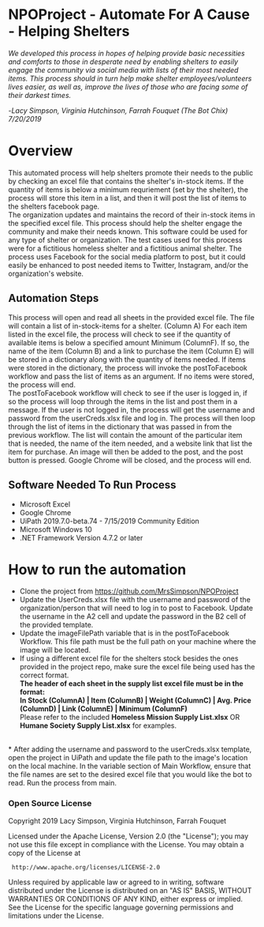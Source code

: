 # NPOProject - Automate For A Cause - Helping Shelters 
*We developed this process in hopes of helping provide basic necessities and comforts to those in desperate need by enabling shelters to easily engage the community via social media with lists of their most needed items. This process should in turn help make shelter employees/volunteers lives easier, as well as, improve the lives of those who are facing some of their darkest times.*

-*Lacy Simpson, Virginia Hutchinson, Farrah Fouquet (The Bot Chix) 7/20/2019*

# Overview
This automated process will help shelters promote their needs to the public by checking an excel file that contains the shelter's in-stock items. If the quantity of items is below a minimum requriement (set by the shelter), the process will store this item in a list, and then it will post the list of items to the shelters facebook page.  
The organization updates and maintains the record of their in-stock items in the specified excel file. 
This process should help the shelter engage the community and make their needs known.
This software could be used for any type of shelter or organization. The test cases used for this process were for a fictitious homeless shelter and a fictitious animal shelter.
The process uses Facebook for the social media platform to post, but it could easily be enhanced to post needed items to Twitter, Instagram, and/or the organization's website.

## Automation Steps
This process will open and read all sheets in the provided excel file. 
The file will contain a list of in-stock-items for a shelter. (Column A)
For each item listed in the excel file, the process will check to see if the quantity of available items is below a specified amount Minimum (ColumnF).
If so, the name of the item (Column B) and a link to purchase the item (Column E) will be stored in a dictionary along with the quantity of items needed.
If items were stored in the dictionary, the process will invoke the postToFacebook workflow and pass the list of items as an argument.
If no items were stored, the process will end.<br>
The postToFacebook workflow will check to see if the user is logged in, if so the process will loop through the items in the list and post them in a message. If the user is not logged in, the process will get the username and password from the userCreds.xlsx file and log in. The process will then loop through the list of items in the dictionary that was passed in from the previous workflow. The list will contain the amount of the particular item that is needed, the name of the item needed, and a website link that list the item for purchase. An image will then be added to the post, and the post button is pressed. Google Chrome will be closed, and the process will end. 

## Software Needed To Run Process
* Microsoft Excel
* Google Chrome
* UiPath 2019.7.0-beta.74 - 7/15/2019 Community Edition
* Microsoft Windows 10
* .NET Framework Version 4.7.2 or later


# How to run the automation
* Clone the project from https://github.com/MrsSimpson/NPOProject
* Update the UserCreds.xlsx file with the username and password of the organization/person that will need to log in to post to Facebook. Update the username in the A2 cell and update the password in the B2 cell of the provided template.
* Update the imageFilePath variable that is in the postToFacebook Workflow. This file path must be the full path on your machine where the image will be located.
* If using a different excel file for the shelters stock besides the ones provided in the project repo, make sure the excel file being used has the correct format.<br> 
**The header of each sheet in the supply list excel file must be in the format:<br> In Stock (ColumnA) | Item (ColumnB) | Weight (ColumnC) | Avg. Price (ColumnD) | Link (ColumnE) | Minimum (ColumnF)** <br>
Please refer to the included **Homeless Mission Supply List.xlsx** OR **Humane Society Supply List.xlsx** for examples. 
<br>
* After adding the username and password to the userCreds.xlsx template, open the project in UiPath and update the file path to the image's location on the local machine. In the variable section of Main Workflow, ensure that the file names are set to the desired excel file that you would like the bot to read. Run the process from main. 

### Open Source License
Copyright 2019 Lacy Simpson, Virginia Hutchinson, Farrah Fouquet

   Licensed under the Apache License, Version 2.0 (the "License");
   you may not use this file except in compliance with the License.
   You may obtain a copy of the License at

     http://www.apache.org/licenses/LICENSE-2.0

   Unless required by applicable law or agreed to in writing, software
   distributed under the License is distributed on an "AS IS" BASIS,
   WITHOUT WARRANTIES OR CONDITIONS OF ANY KIND, either express or implied.
   See the License for the specific language governing permissions and
   limitations under the License.
